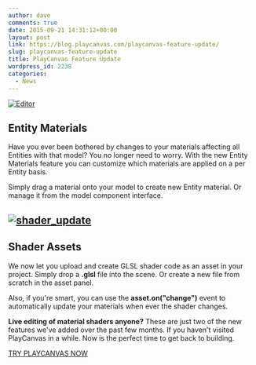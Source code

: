 ```yaml
---
author: dave
comments: true
date: 2015-09-21 14:31:12+00:00
layout: post
link: https://blog.playcanvas.com/playcanvas-feature-update/
slug: playcanvas-feature-update
title: PlayCanvas Feature Update
wordpress_id: 2238
categories:
  - News
---
```


[![Editor](https://blog.playcanvas.com/wp-content/uploads/2015/09/Editor-1024x522.jpg)](https://blog.playcanvas.com/wp-content/uploads/2015/09/Editor.jpg)

## Entity Materials

Have you ever been bothered by changes to your materials affecting all Entities with that model? You no longer need to worry. With the new Entity Materials feature you can customize which materials are applied on a per Entity basis.

Simply drag a material onto your model to create new Entity material. Or manage it from the model component interface.

## [![shader_update](https://blog.playcanvas.com/wp-content/uploads/2015/09/shader_update.gif)](https://blog.playcanvas.com/wp-content/uploads/2015/09/shader_update.gif)

## Shader Assets

We now let you upload and create GLSL shader code as an asset in your project. Simply drop a **.glsl** file into the scene. Or create a new file from scratch in the asset panel.

Also, if you're smart, you can use the **asset.on("change")** event to automatically update your materials when ever the shader changes.

**Live editing of material shaders anyone?**
These are just two of the new features we've added over the past few months. If you haven't visited PlayCanvas in a while. Now is the perfect time to get back to building.

[TRY PLAYCANVAS NOW](https://playcanvas.com)
